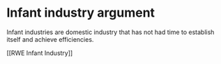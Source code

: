 # Infant industry argument
Infant industries are domestic industry that has not had time to establish itself and achieve efficiencies.

[[RWE Infant Industry]]